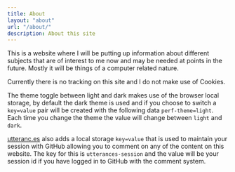 ```yaml
---
title: About
layout: "about"
url: "/about/"
description: About this site
---
```


This is a website where I will be putting up information about different subjects
that are of interest to me now and may be needed at points in the future. Mostly
it will be things of a computer related nature.

Currently there is no tracking on this site and I do not make use of Cookies.

The theme toggle between light and dark makes use of the browser local storage,
by default the dark theme is used and if you choose to switch a `key=value` pair
will be created with the following data `perf-theme=light`. Each time you change
the theme the value will change between `light` and `dark`.

[utteranc.es](https://utteranc.es/) also adds a local storage `key=value` that is
used to maintain your session with GitHub allowing you to comment on any of the
content on this website. The key for this is `utterances-session` and the value
will be your session id if you have logged in to GitHub with the comment system.

